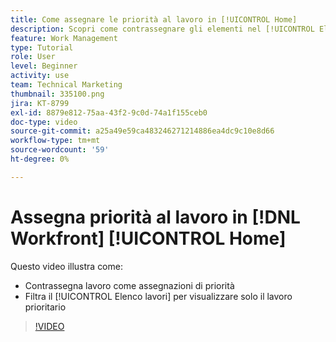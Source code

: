 ```yaml
---
title: Come assegnare le priorità al lavoro in [!UICONTROL Home]
description: Scopri come contrassegnare gli elementi nel [!UICONTROL Elenco lavori] come assegnazioni di priorità nella home page. Quindi filtra l’elenco per visualizzare il lavoro con priorità in [!DNL  Workfront].
feature: Work Management
type: Tutorial
role: User
level: Beginner
activity: use
team: Technical Marketing
thumbnail: 335100.png
jira: KT-8799
exl-id: 8879e812-75aa-43f2-9c0d-74a1f155ceb0
doc-type: video
source-git-commit: a25a49e59ca483246271214886ea4dc9c10e8d66
workflow-type: tm+mt
source-wordcount: '59'
ht-degree: 0%

---
```


# Assegna priorità al lavoro in [!DNL Workfront] [!UICONTROL Home]

Questo video illustra come:

* Contrassegna lavoro come assegnazioni di priorità
* Filtra il [!UICONTROL Elenco lavori] per visualizzare solo il lavoro prioritario

>[!VIDEO](https://video.tv.adobe.com/v/335100/?quality=12&learn=on)
